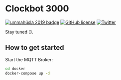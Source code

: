 # Clockbot 3000

[![ummahüsla 2019 badge](https://img.shields.io/badge/umah%C3%BCsla%202018-hackathon-brightgreen.svg)](https://uh18.diin.io/)
[![GitHub license](https://img.shields.io/github/license/natterstefan/clockbot-3000.svg)](https://github.com/natterstefan/clockbot-3000/blob/master/LICENCE)
[![Twitter](https://img.shields.io/twitter/url/https/github.com/natterstefan/clockbot-3000.svg?style=social)](https://twitter.com/intent/tweet?text=https://github.com/natterstefan/clockbot-3000%20%23ummahüsla)

Stay tuned :alarm_clock:.

## How to get started

Start the MQTT Broker:

```bash
cd docker
docker-compose up -d
```
